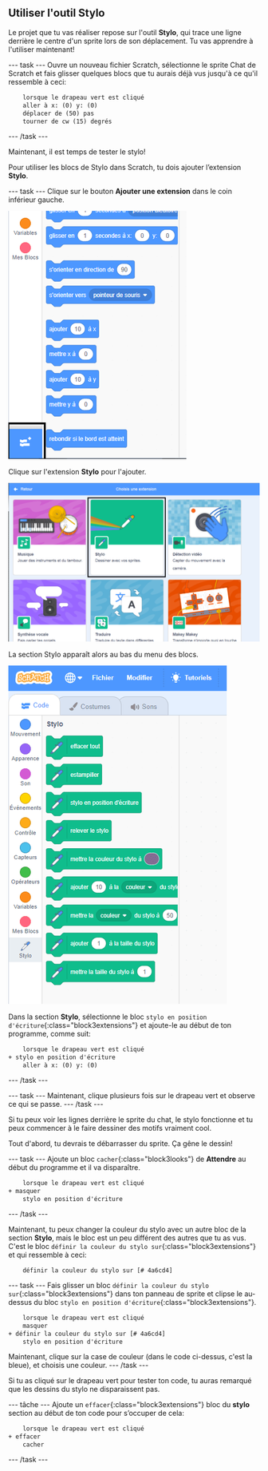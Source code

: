 ## Utiliser l'outil Stylo

Le projet que tu vas réaliser repose sur l'outil **Stylo**, qui trace une ligne derrière le centre d'un sprite lors de son déplacement. Tu vas apprendre à l'utiliser maintenant!

--- task --- Ouvre un nouveau fichier Scratch, sélectionne le sprite Chat de Scratch et fais glisser quelques blocs que tu aurais déjà vus jusqu'à ce qu'il ressemble à ceci:

```blocks3
    lorsque le drapeau vert est cliqué
    aller à x: (0) y: (0)
    déplacer de (50) pas
    tourner de cw (15) degrés
```

--- /task ---

Maintenant, il est temps de tester le stylo!

Pour utiliser les blocs de Stylo dans Scratch, tu dois ajouter l’extension **Stylo**.

--- task --- Clique sur le bouton **Ajouter une extension** dans le coin inférieur gauche.

![ajouter le bouton extension surligné](images/add-extension-annotated.png)

Clique sur l'extension **Stylo** pour l'ajouter.

![extension de stylo surlignée](images/click-pen-annotated.png)

La section Stylo apparaît alors au bas du menu des blocs.

![blocs d'extension de stylo](images/pen-extension-blocks.png)

Dans la section **Stylo**, sélectionne le bloc `stylo en position d'écriture`{:class="block3extensions"} et ajoute-le au début de ton programme, comme suit:

```blocks3
    lorsque le drapeau vert est cliqué
+ stylo en position d'écriture
    aller à x: (0) y: (0)
```

--- /task ---

--- task --- Maintenant, clique plusieurs fois sur le drapeau vert et observe ce qui se passe. --- /task ---

Si tu peux voir les lignes derrière le sprite du chat, le stylo fonctionne et tu peux commencer à le faire dessiner des motifs vraiment cool.

Tout d'abord, tu devrais te débarrasser du sprite. Ça gêne le dessin!

--- task --- Ajoute un bloc `cacher`{:class="block3looks"} de **Attendre** au début du programme et il va disparaître.

```blocks3
    lorsque le drapeau vert est cliqué 
+ masquer
    stylo en position d'écriture
```

--- /task ---

Maintenant, tu peux changer la couleur du stylo avec un autre bloc de la section **Stylo**, mais le bloc est un peu différent des autres que tu as vus. C'est le bloc `définir la couleur du stylo sur`{:class="block3extensions"} et qui ressemble à ceci:

```blocks3
    définir la couleur du stylo sur [# 4a6cd4]
```

--- task --- Fais glisser un bloc `définir la couleur du stylo sur`{:class="block3extensions"} dans ton panneau de sprite et clipse le au- dessus du bloc `stylo en position d'écriture`{:class="block3extensions"}.

```blocks3
    lorsque le drapeau vert est cliqué
    masquer
+ définir la couleur du stylo sur [# 4a6cd4]
    stylo en position d'écriture
```

Maintenant, clique sur la case de couleur (dans le code ci-dessus, c'est la bleue), et choisis une couleur. --- /task ---

Si tu as cliqué sur le drapeau vert pour tester ton code, tu auras remarqué que les dessins du stylo ne disparaissent pas.

--- tâche --- Ajoute un `effacer`{:class="block3extensions"} bloc du **stylo** section au début de ton code pour s’occuper de cela:

```blocks3
    lorsque le drapeau vert est cliqué
+ effacer
    cacher
```

--- /task ---